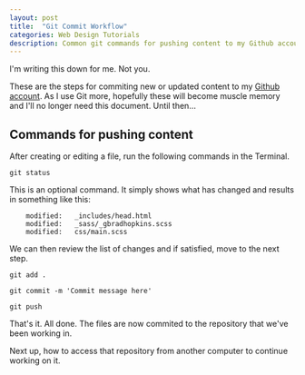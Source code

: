 ```yaml
---
layout: post
title:  "Git Commit Workflow"
categories: Web Design Tutorials
description: Common git commands for pushing content to my Github account
---
```


I'm writing this down for me. Not you.

These are the steps for commiting new or updated content to my [Github account](https://github.com/firebrandmedia). As I use Git more, hopefully these will become muscle memory and I'll no longer need this document. Until then…

## Commands for pushing content

After creating or editing a file, run the following commands in the Terminal.

`git status`

This is an optional command. It simply shows what has changed and results in something like this:

```
	modified:   _includes/head.html
	modified:   _sass/_gbradhopkins.scss
	modified:   css/main.scss
```
We can then review the list of changes and if satisfied, move to the next step.

`git add .`

`git commit -m 'Commit message here'`

`git push `

That's it. All done. The files are now commited to the repository that we've been working in.

Next up, how to access that repository from another computer to continue working on it.